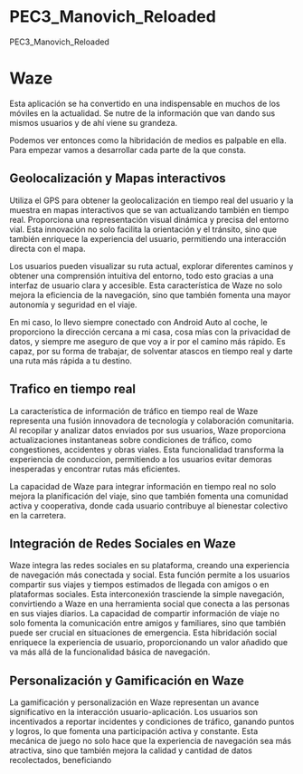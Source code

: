 # PEC3_Manovich_Reloaded
PEC3_Manovich_Reloaded
# Waze

Esta aplicación se ha convertido en una indispensable en muchos de los móviles en la actualidad. Se nutre de la información que van dando sus mismos usuarios y de ahí viene su grandeza.

Podemos ver entonces como la hibridación de medios es palpable en ella. Para empezar vamos a desarrollar cada parte de la que consta.

## Geolocalización y Mapas interactivos

Utiliza el GPS para obtener la geolocalización en tiempo real del usuario y la muestra en mapas interactivos que se van actualizando también en tiempo real. Proporciona una representación visual dinámica y precisa del entorno vial. Esta innovación no solo facilita la orientación y el tránsito, sino que también enriquece la experiencia del usuario, permitiendo una interacción directa con el mapa.

Los usuarios pueden visualizar su ruta actual, explorar diferentes caminos y obtener una comprensión intuitiva del entorno, todo esto gracias a una interfaz de usuario clara y accesible. Esta característica de Waze no solo mejora la eficiencia de la navegación, sino que también fomenta una mayor autonomía y seguridad en el viaje.

En mi caso, lo llevo siempre conectado con Android Auto al coche, le proporciono la dirección cercana a mi casa, cosa mías con la privacidad de datos, y siempre me aseguro de que voy a ir por el camino más rápido. Es capaz, por su forma de trabajar, de solventar atascos en tiempo real y darte una ruta más rápida a tu destino.


## Trafico en tiempo real

La característica de información de tráfico en tiempo real de Waze representa una fusión innovadora de tecnología y colaboración comunitaria. Al recopilar y analizar datos enviados por sus usuarios, Waze proporciona actualizaciones instantaneas sobre condiciones de tráfico, como congestiones, accidentes y obras viales. Esta funcionalidad transforma la experiencia de conduccion, permitiendo a los usuarios evitar demoras inesperadas y encontrar rutas más eficientes.

La capacidad de Waze para integrar información en tiempo real no solo mejora la planificación del viaje, sino que también fomenta una comunidad activa y cooperativa, donde cada usuario contribuye al bienestar colectivo en la carretera.

## Integración de Redes Sociales en Waze

Waze integra las redes sociales en su plataforma, creando una experiencia de navegación más conectada y social. Esta función permite a los usuarios compartir sus viajes y tiempos estimados de llegada con amigos o en plataformas sociales. Esta interconexión trasciende la simple navegación, convirtiendo a Waze en una herramienta social que conecta a las personas en sus viajes diarios. La capacidad de compartir información de viaje no solo fomenta la comunicación entre amigos y familiares, sino que también puede ser crucial en situaciones de emergencia. Esta hibridación social enriquece la experiencia de usuario, proporcionando un valor añadido que va más allá de la funcionalidad básica de navegación.

## Personalización y Gamificación en Waze

La gamificación y personalización en Waze representan un avance significativo en la interacción usuario-aplicación. Los usuarios son incentivados a reportar incidentes y condiciones de tráfico, ganando puntos y logros, lo que fomenta una participación activa y constante. Esta mecánica de juego no solo hace que la experiencia de navegación sea más atractiva, sino que también mejora la calidad y cantidad de datos recolectados, beneficiando
